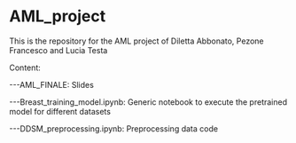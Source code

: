 # AML_project

This is the repository for the AML project of Diletta Abbonato, Pezone Francesco and Lucia Testa

Content: 

---AML_FINALE: Slides

---Breast_training_model.ipynb: Generic notebook to execute the pretrained model for different datasets

---DDSM_preprocessing.ipynb: Preprocessing data code 
